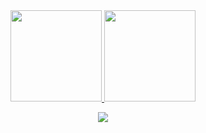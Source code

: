  
 <div align="center">
  <a href="https://github.com/wbeize">
  <img height="146em" src="https://github-readme-stats.vercel.app/api?username=wbeize&show_icons=true&theme=dracula&include_all_commits=true&count_private=true"/>
  <img height="146em" src="https://github-readme-stats.vercel.app/api/top-langs/?username=wbeize&layout=compact&langs_count=7&theme=dracula"/>
</div>

<div>
 <p style="text-align:center"> <a href="https://www.linkedin.com/in/tairax" target="_blank"><img src="https://img.shields.io/badge/-LinkedIn-%230077B5?style=for-the-badge&logo=linkedin&logoColor=white" target="_blank"></a> </p style="text-align:center">
</div>
